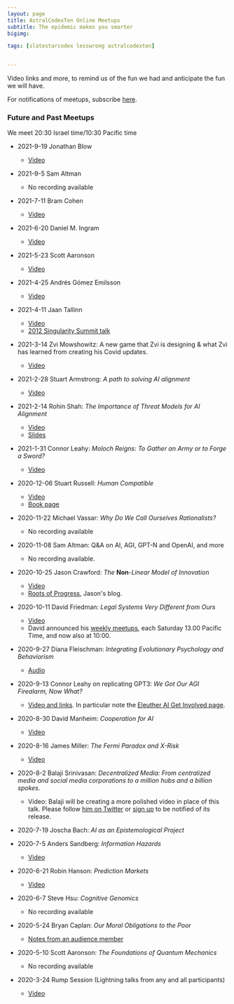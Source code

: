 ```yaml
---
layout: page
title: AstralCodexTen Online Meetups
subtitle: The epidemic makes you smarter
bigimg:

tags: [slatestarcodex lesswrong astralcodexten]


---
```


Video links and more, to remind us of the fun we had and anticipate the fun we will have.

For notifications of meetups, subscribe [here](https://ssconlinemeetup.substack.com/).

### Future and Past Meetups

We meet 20:30 Israel time/10:30 Pacific time

* 2021-9-19 Jonathan Blow
  * [Video](https://youtu.be/JyJRZprVjdY)
* 2021-9-5 Sam Altman
  * No recording available
* 2021-7-11 Bram Cohen 
  * [Video](https://youtu.be/tKP0mnJj4FI)
* 2021-6-20 Daniel M. Ingram
  * [Video](https://www.youtube.com/watch?v=I1A209wxVow)
* 2021-5-23 Scott Aaronson
  * [Video](https://www.youtube.com/watch?v=DEYUt1tJlck)
* 2021-4-25 Andrés Gómez Emilsson 
  * [Video](https://www.youtube.com/watch?v=sxWIy2X0SDw)
* 2021-4-11 Jaan Tallinn 
  * [Video](https://youtu.be/qQCB0geKRUE)
  * [2012 Singularity  Summit talk](https://vimeo.com/54718573)
* 2021-3-14 Zvi Mowshowitz: A new game that Zvi is designing & what Zvi has learned from creating his Covid updates.
  * [Video](https://youtu.be/TXTH8Jg-0PQ)
* 2021-2-28 Stuart Armstrong: *A path to solving AI alignment*
  * [Video](https://youtu.be/UgwhC8bA74Q)
* 2021-2-14 Rohin Shah: *The Importance of Threat Models for AI Alignment*
  *  [Video](https://youtu.be/VC_J_skJNMs)
  *  [Slides](https://docs.google.com/presentation/d/1_lZ8RKnXTgYnZXBH80qbNafyh8a-TcIwp_cwbW3m674/edit?urp=gmail_link&gxids=7628#slide=id.p)
* 2021-1-31 Connor Leahy: *Moloch Reigns: To Gather an Army or to Forge a Sword?*  
  * [Video](https://www.youtube.com/watch?v=JSUvx_16zLQ)
* 2020-12-06 Stuart Russell: *Human Compatible*
  * [Video](https://youtu.be/lKK9-0d_8sE)
  * [Book page](https://people.eecs.berkeley.edu/~russell/hc.html)
* 2020-11-22 Michael Vassar:  *Why Do We Call Ourselves Rationalists?*
  * No recording available
* 2020-11-08 Sam Altman: Q&A on AI, AGI, GPT-N and OpenAI, and more
  * No recording available.
* 2020-10-25 Jason Crawford: *The* **Non**-*Linear Model of Innovation*  
  * [Video](https://youtu.be/No7OezzFkfo)
  * [Roots of Progress](https://rootsofprogress.org/), Jason's blog.
* 2020-10-11 David Friedman: *Legal Systems Very Different from Ours*
  * [Video](https://www.youtube.com/watch?v=xbqhxCyd2BI)
  * David announced his [weekly meetups](http://www.daviddfriedman.com/SSC%20Meetups%20announcement.html), each Saturday 13.00 Pacific Time, and now also at 10:00.
* 2020-9-27 Diana Fleischman: *Integrating Evolutionary Psychology and Behaviorism*
  * [Audio](https://youtu.be/TXPTghSnrn4)
* 2020-9-13 Connor Leahy on replicating GPT3: *We Got Our AGI Firealarm, Now What?*
  * [Video and links](https://www.youtube.com/watch?v=pGjyiqJZPJo). In particular note the [Eleuther AI Get Involved page](https://www.eleuther.ai/get-involved).
* 2020-8-30 David Manheim: *Cooperation for AI*
  * [Video](https://youtu.be/1fCm6Z16leg)
* 2020-8-16 James Miller: *The Fermi Paradox and X-Risk*
  * [Video](https://youtu.be/jisNYZpmnmU) 
* 2020-8-2 Balaji Srinivasan: *Decentralized Media: From centralized media and social media corporations to a million hubs and a billion spokes.*
  * Video: Balaji will be creating a more polished video in place of this talk. Please follow [him on Twitter](https://twitter.com/balajis/) or [sign up](https://balajis.com/signup) to be notified of its release.
* 2020-7-19 Joscha Bach:  *AI as an Epistemological Project*
* 2020-7-5 Anders Sandberg: *Information Hazards*
  * [Video](https://www.youtube.com/watch?v=Wn2vgQGNI_c)
* 2020-6-21 Robin Hanson: *Prediction Markets*
  * [Video](https://www.youtube.com/watch?v=uc4W4BlJ-zc)
* 2020-6-7 Steve Hsu: *Cognitive Genomics*
  * No recording available
* 2020-5-24 Bryan Caplan: *Our Moral Obligations to the Poor*
  
  * [Notes from an audience member](https://www.zappable.com/2020/05/bryan-caplan-on-who-to-blame-for-poverty.html)
* 2020-5-10 Scott Aaronson: *The Foundations of Quantum Mechanics*
  * No recording available
* 2020-3-24 Rump Session (Lightning talks from any and all participants)
  * [Video](https://youtu.be/YdfM45Oyzhk)